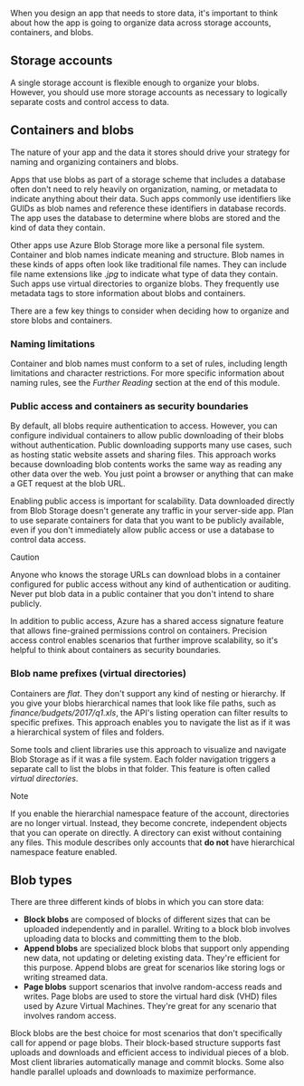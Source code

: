 When you design an app that needs to store data, it's important to think about how the app is going to organize data across storage accounts, containers, and blobs.

## Storage accounts

A single storage account is flexible enough to organize your blobs. However, you should use more storage accounts as necessary to logically separate costs and control access to data.

## Containers and blobs

The nature of your app and the data it stores should drive your strategy for naming and organizing containers and blobs.

Apps that use blobs as part of a storage scheme that includes a database often don't need to rely heavily on organization, naming, or metadata to indicate anything about their data. Such apps commonly use identifiers like GUIDs as blob names and reference these identifiers in database records. The app uses the database to determine where blobs are stored and the kind of data they contain.

Other apps use Azure Blob Storage more like a personal file system. Container and blob names indicate meaning and structure. Blob names in these kinds of apps often look like traditional file names. They can include file name extensions like *.jpg* to indicate what type of data they contain. Such apps use virtual directories to organize blobs. They frequently use metadata tags to store information about blobs and containers.

There are a few key things to consider when deciding how to organize and store blobs and containers.

### Naming limitations

Container and blob names must conform to a set of rules, including length limitations and character restrictions. For more specific information about naming rules, see the *Further Reading* section at the end of this module.

### Public access and containers as security boundaries

By default, all blobs require authentication to access. However, you can configure individual containers to allow public downloading of their blobs without authentication. Public downloading supports many use cases, such as hosting static website assets and sharing files. This approach works because downloading blob contents works the same way as reading any other data over the web. You just point a browser or anything that can make a GET request at the blob URL.

Enabling public access is important for scalability. Data downloaded directly from Blob Storage doesn't generate any traffic in your server-side app. Plan to use separate containers for data that you want to be publicly available, even if you don't immediately allow public access or use a database to control data access.

> [!CAUTION]
> Anyone who knows the storage URLs can download blobs in a container configured for public access without any kind of authentication or auditing. Never put blob data in a public container that you don't intend to share publicly.

In addition to public access, Azure has a shared access signature feature that allows fine-grained permissions control on containers. Precision access control enables scenarios that further improve scalability, so it's helpful to think about containers as security boundaries.

### Blob name prefixes (virtual directories)

Containers are *flat*. They don't support any kind of nesting or hierarchy. If you give your blobs hierarchical names that look like file paths, such as *finance/budgets/2017/q1.xls*, the API's listing operation can filter results to specific prefixes. This approach enables you to navigate the list as if it was a hierarchical system of files and folders.

Some tools and client libraries use this approach to visualize and navigate Blob Storage as if it was a file system. Each folder navigation triggers a separate call to list the blobs in that folder. This feature is often called *virtual directories*.

> [!NOTE]
> If you enable the hierarchial namespace feature of the account, directories are no longer virtual. Instead, they become concrete, independent objects that you can operate on directly. A directory can exist without containing any files. This module describes only accounts that **do not** have hierarchical namespace feature enabled.

## Blob types

There are three different kinds of blobs in which you can store data:

- **Block blobs** are composed of blocks of different sizes that can be uploaded independently and in parallel. Writing to a block blob involves uploading data to blocks and committing them to the blob.
- **Append blobs** are specialized block blobs that support only appending new data, not updating or deleting existing data. They're efficient for this purpose. Append blobs are great for scenarios like storing logs or writing streamed data.
- **Page blobs** support scenarios that involve random-access reads and writes. Page blobs are used to store the virtual hard disk (VHD) files used by Azure Virtual Machines. They're great for any scenario that involves random access.

Block blobs are the best choice for most scenarios that don't specifically call for append or page blobs. Their block-based structure supports fast uploads and downloads and efficient access to individual pieces of a blob. Most client libraries automatically manage and commit blocks. Some also handle parallel uploads and downloads to maximize performance.
